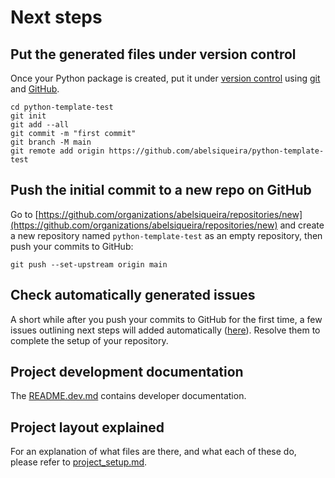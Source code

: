 # Next steps

## Put the generated files under version control

Once your Python package is created, put it under [version
control](https://guide.esciencecenter.nl/#/best_practices/version_control) using
[git](https://git-scm.com/) and [GitHub](https://github.com/).

```shell
cd python-template-test
git init
git add --all
git commit -m "first commit"
git branch -M main
git remote add origin https://github.com/abelsiqueira/python-template-test
```

## Push the initial commit to a new repo on GitHub

Go to
[https://github.com/organizations/abelsiqueira/repositories/new](https://github.com/organizations/abelsiqueira/repositories/new)
and create a new repository named `python-template-test` as an empty repository, then push your commits to GitHub:

```shell
git push --set-upstream origin main
```

## Check automatically generated issues

A short while after you push your commits to GitHub for the first time, a few issues outlining next steps will added
automatically ([here](https://github.com/abelsiqueira/python-template-test/issues?q=author%3Aapp%2Fgithub-actions)). Resolve them to complete the
setup of your repository.

## Project development documentation

The [README.dev.md](README.dev.md) contains developer documentation.

## Project layout explained

For an explanation of what files are there, and what each of these do, please refer to [project_setup.md](project_setup.md).
